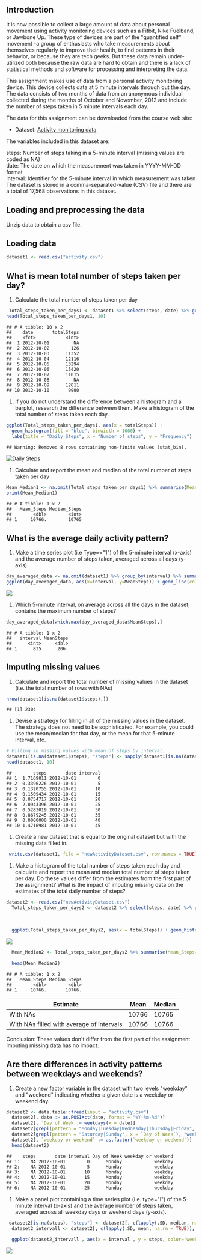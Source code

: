 Introduction
------------

It is now possible to collect a large amount of data about personal movement using activity monitoring devices such as a Fitbit, Nike Fuelband, or Jawbone Up. These type of devices are part of the "quantified self" movement -a group of enthusiasts who take measurements about themselves regularly to improve their health, to find patterns in their behavior, or because they are tech geeks. But these data remain under-utilized both because the raw data are hard to obtain and there is a lack of statistical methods and software for processing and interpreting the data.

This assignment makes use of data from a personal activity monitoring device. This device collects data at 5 minute intervals through out the day. The data consists of two months of data from an anonymous individual collected during the months of October and November, 2012 and include the number of steps taken in 5 minute intervals each day.

The data for this assignment can be downloaded from the course web site:

-   Dataset: [Activity monitoring data](https://d396qusza40orc.cloudfront.net/repdata%2Fdata%2Factivity.zip)

The variables included in this dataset are:

steps: Number of steps taking in a 5-minute interval (missing values are coded as NA) </br> date: The date on which the measurement was taken in YYYY-MM-DD format </br> interval: Identifier for the 5-minute interval in which measurement was taken </br> The dataset is stored in a comma-separated-value (CSV) file and there are a total of 17,568 observations in this dataset.

Loading and preprocessing the data
----------------------------------

Unzip data to obtain a csv file.

Loading data
------------

``` r
dataset1 <- read.csv("activity.csv")
```

What is mean total number of steps taken per day?
-------------------------------------------------

1.  Calculate the total number of steps taken per day

``` r
 Total_steps_taken_per_days1 <- dataset1 %>% select(steps, date) %>% group_by(date) %>% summarise(totalSteps=sum(steps))
head(Total_steps_taken_per_days1, 10)
```

    ## # A tibble: 10 x 2
    ##    date       totalSteps
    ##    <fct>           <int>
    ##  1 2012-10-01         NA
    ##  2 2012-10-02        126
    ##  3 2012-10-03      11352
    ##  4 2012-10-04      12116
    ##  5 2012-10-05      13294
    ##  6 2012-10-06      15420
    ##  7 2012-10-07      11015
    ##  8 2012-10-08         NA
    ##  9 2012-10-09      12811
    ## 10 2012-10-10       9900

1.  If you do not understand the difference between a histogram and a barplot, research the difference between them. Make a histogram of the total number of steps taken each day.

``` r
ggplot(Total_steps_taken_per_days1, aes(x = totalSteps)) +
  geom_histogram(fill = "blue", binwidth = 1000) +
  labs(title = "Daily Steps", x = "Number of steps", y = "Frequency")
```

    ## Warning: Removed 8 rows containing non-finite values (stat_bin).

![Daily Steps](./tree/master/PA1_template_files/figure-markdown_github/unnamed-chunk-4-1.png)

1.  Calculate and report the mean and median of the total number of steps taken per day

``` r
Mean_Median1 <- na.omit(Total_steps_taken_per_days1) %>% summarise(Mean_Steps=mean(totalSteps), Median_Steps=median(totalSteps))
print(Mean_Median1)
```

    ## # A tibble: 1 x 2
    ##   Mean_Steps Median_Steps
    ##        <dbl>        <int>
    ## 1     10766.        10765

What is the average daily activity pattern?
-------------------------------------------

1.  Make a time series plot (i.e Type=="1") of the 5-minute interval (x-axis) and the average number of steps taken, averaged across all days (y-axis)

``` r
day_averaged_data <- na.omit(dataset1) %>% group_by(interval) %>% summarise(MeanSteps=mean(steps))
ggplot(day_averaged_data, aes(x=interval, y=MeanSteps)) + geom_line(color="red", size=1) + labs(title="Avarage Daily Steps", x="Interval", y="Average steps per day")
```

![](./PA1_template_files/figure-markdown_github/unnamed-chunk-6-1.png)

1.  Which 5-minute interval, on average across all the days in the dataset, contains the maximum number of steps?

``` r
day_averaged_data[which.max(day_averaged_data$MeanSteps),]
```

    ## # A tibble: 1 x 2
    ##   interval MeanSteps
    ##      <int>     <dbl>
    ## 1      835      206.

Imputing missing values
-----------------------

1.  Calculate and report the total number of missing values in the dataset (i.e. the total number of rows with NAs)

``` r
nrow(dataset1[is.na(dataset1$steps),])
```

    ## [1] 2304

1.  Devise a strategy for filling in all of the missing values in the dataset. The strategy does not need to be sophisticated. For example, you could use the mean/median for that day, or the mean for that 5-minute interval, etc.

``` r
# Filling in missing values with mean of steps by interval. 
dataset1[is.na(dataset1$steps), "steps"] <- sapply(dataset1[is.na(dataset1$steps), "interval"], function(X){day_averaged_data[which(day_averaged_data$interval==X),]$MeanSteps})
head(dataset1, 10)
```

    ##        steps       date interval
    ## 1  1.7169811 2012-10-01        0
    ## 2  0.3396226 2012-10-01        5
    ## 3  0.1320755 2012-10-01       10
    ## 4  0.1509434 2012-10-01       15
    ## 5  0.0754717 2012-10-01       20
    ## 6  2.0943396 2012-10-01       25
    ## 7  0.5283019 2012-10-01       30
    ## 8  0.8679245 2012-10-01       35
    ## 9  0.0000000 2012-10-01       40
    ## 10 1.4716981 2012-10-01       45

1.  Create a new dataset that is equal to the original dataset but with the missing data filled in.

``` r
 write.csv(dataset1, file = "newActivityDataset.csv", row.names = TRUE)
```

1.  Make a histogram of the total number of steps taken each day and calculate and report the mean and median total number of steps taken per day. Do these values differ from the estimates from the first part of the assignment? What is the impact of imputing missing data on the estimates of the total daily number of steps?

``` r
dataset2 <- read.csv("newActivityDataset.csv")
  Total_steps_taken_per_days2 <- dataset2 %>% select(steps, date) %>% group_by(date) %>% summarise(totalSteps=sum(steps))
  
  
  
  ggplot(Total_steps_taken_per_days2, aes(x = totalSteps)) + geom_histogram(fill = "blue", binwidth = 1000) + labs(title = "Daily Steps", x = "Steps", y = "Frequency")
```

![](./PA1_template_files/figure-markdown_github/unnamed-chunk-11-1.png)

``` r
  Mean_Median2 <- Total_steps_taken_per_days2 %>% summarise(Mean_Steps=mean(totalSteps), Median_Steps=median(totalSteps))
  
  head(Mean_Median2)
```

    ## # A tibble: 1 x 2
    ##   Mean_Steps Median_Steps
    ##        <dbl>        <dbl>
    ## 1     10766.       10766.

| Estimate                                  | Mean  | Median |
|-------------------------------------------|-------|--------|
| With NAs                                  | 10766 | 10765  |
| With NAs filled with average of intervals | 10766 | 10766  |

Conclusion: These values don't differ from the first part of the assignment. Imputing missing data has no impact.

Are there differences in activity patterns between weekdays and weekends?
-------------------------------------------------------------------------

1.  Create a new factor variable in the dataset with two levels "weekday" and "weekend" indicating whether a given date is a weekday or weekend day.

``` r
dataset2 <- data.table::fread(input = "activity.csv")
  dataset2[, date := as.POSIXct(date, format = "%Y-%m-%d")]
  dataset2[, `Day of Week`:= weekdays(x = date)]
  dataset2[grepl(pattern = "Monday|Tuesday|Wednesday|Thursday|Friday", x = `Day of Week`), "weekday or weekend"] <- "weekday"
  dataset2[grepl(pattern = "Saturday|Sunday", x = `Day of Week`), "weekday or weekend"] <- "weekend"
  dataset2[, `weekday or weekend` := as.factor(`weekday or weekend`)]
  head(dataset2)
```

    ##    steps       date interval Day of Week weekday or weekend
    ## 1:    NA 2012-10-01        0      Monday            weekday
    ## 2:    NA 2012-10-01        5      Monday            weekday
    ## 3:    NA 2012-10-01       10      Monday            weekday
    ## 4:    NA 2012-10-01       15      Monday            weekday
    ## 5:    NA 2012-10-01       20      Monday            weekday
    ## 6:    NA 2012-10-01       25      Monday            weekday

1.  Make a panel plot containing a time series plot (i.e. type="l") of the 5-minute interval (x-axis) and the average number of steps taken, averaged across all weekday days or weekend days (y-axis).

``` r
 dataset2[is.na(steps), "steps"] <- dataset2[, c(lapply(.SD, median, na.rm = TRUE)), .SDcols = c("steps")]
  dataset2_intervall <- dataset2[, c(lapply(.SD, mean, na.rm = TRUE)), .SDcols = c("steps"), by = .(interval, `weekday or weekend`)]
  
  ggplot(dataset2_intervall , aes(x = interval , y = steps, color=`weekday or weekend`)) + geom_line() + labs(title = "Avg.Daily Steps by Weektype", x = "Interval", y = "No. of Steps") + facet_wrap(~`weekday or weekend` , ncol = 1, nrow=2)
```

![](./tree/master/PA1_template_files/figure-markdown_github/unnamed-chunk-13-1.png)
